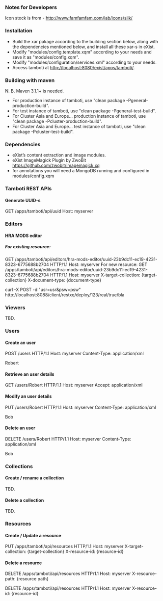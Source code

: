 ### Notes for Developers 

Icon stock is from - http://www.famfamfam.com/lab/icons/silk/


### Installation

* Build the xar pakage according to the building section below, along with the dependencies mentioned below, and install all these xar-s in eXist.
* Modify "modules/config.template.xqm" according to your needs and save it as "modules/config.xqm".
* Modify "modules/configuration/services.xml" according to your needs. 
* Access tamboti at <http://localhost:8080/exist/apps/tamboti/>.


### Building with maven
N. B.  Maven 3.1.1+ is needed.
  
* For production instance of tamboti, use "clean package -Pgeneral-production-build".
* For test instance of tamboti, use "clean package -Pgeneral-test-build".
* For Cluster Asia and Europe... production instance of tamboti, use "clean package -Pcluster-production-build".  
* For Cluster Asia and Europe... test instance of tamboti, use "clean package -Pcluster-test-build".

### Dependencies
* eXist’s content extraction and image modules.
* eXist ImageMagick Plugin by ZwoBit https://github.com/zwobit/imagemagick.xq
* for annotations you will need a MongoDB running and configured in modules/config.xqm  

### Tamboti REST APIs

#### Generate UUID-s
GET /apps/tamboti/api/uuid
Host: myserver

### Editors
#### HRA MODS editor
##### For existing resource:
GET /apps/tamboti/api/editors/hra-mods-editor/uuid-23b9dc11-ec19-4231-8323-6775688b2704 HTTP/1.1
Host: myserver
For new resource:
GET /apps/tamboti/api/editors/hra-mods-editor/uuid-23b9dc11-ec19-4231-8323-6775688b2704 HTTP/1.1
Host: myserver
X-target-collection: {target-collection}
X-document-type: {document-type}

curl -X POST -d "usr=usr&psw=psw" http://localhost:8088/client/restxq/deploy/123/real/true/bla

### Viewers
TBD.

### Users
#### Create an user
POST /users HTTP/1.1
Host: myserver
Content-Type: application/xml
<?xml version="1.0"?>
<user>
  <name>Robert</name>
</user>

#### Retrieve an user details
GET /users/Robert HTTP/1.1
Host: myserver
Accept: application/xml

#### Modify an user details
PUT /users/Robert HTTP/1.1
Host: myserver
Content-Type: application/xml
<?xml version="1.0"?>
<user>
  <name>Bob</name>
</user>

#### Delete an user
DELETE /users/Robert HTTP/1.1
Host: myserver
Content-Type: application/xml
<?xml version="1.0"?>
<user>
  <name>Bob</name>
</user>

### Collections
#### Create / rename a collection
TBD.

#### Delete a collection
TBD.

### Resources
#### Create / Update a resource
PUT /apps/tamboti/api/resources HTTP/1.1
Host: myserver
X-target-collection: {target-collection}
X-resource-id: {resource-id}

#### Delete a resource
DELETE /apps/tamboti/api/resources HTTP/1.1
Host: myserver
X-resource-path: {resource path}

DELETE /apps/tamboti/api/resources HTTP/1.1
Host: myserver
X-resource-id: {resource-id}

